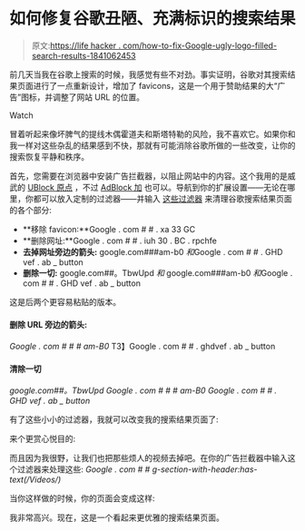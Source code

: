 # 如何修复谷歌丑陋、充满标识的搜索结果

> 原文:[https://life hacker . com/how-to-fix-Google-ugly-logo-filled-search-results-1841062453](https://lifehacker.com/how-to-fix-googles-ugly-logo-filled-search-results-1841062453)

前几天当我在谷歌上搜索的时候，我感觉有些不对劲。事实证明，谷歌对其搜索结果页面进行了一点重新设计，增加了 favicons，这是一个用于赞助结果的大“广告”图标，并调整了网站 URL 的位置。

Watch

冒着听起来像坏脾气的提线木偶霍道夫和斯塔特勒的风险，我不喜欢它。如果你和我一样对这些杂乱的结果感到不快，那就有可能消除谷歌所做的一些改变，让你的搜索恢复平静和秩序。

首先，您需要在浏览器中安装广告拦截器，以阻止网站中的内容。这个我用的是威武的 [UBlock 原点](https://github.com/gorhill/uBlock) ，不过 [AdBlock 加](https://adblockplus.org/) 也可以。导航到你的扩展设置——无论在哪里，你都可以放入定制的过滤器——并输入 [这些过滤器](https://support.google.com/websearch/thread/16131099?hl=en&msgid=25784939) 来清理谷歌搜索结果页面的各个部分:

*   **移除 favicon:**Google . com # # . xa 33 GC
*   **删除网址:**Google . com # # . iuh 30 . BC . rpchfe
*   **去掉网址旁边的箭头:** google.com###am-b0 *和*Google . com # # . GHD vef . ab _ button
*   **删除一切:** google.com##。TbwUpd *和* google.com###am-b0 *和*Google . com # # . GHD vef . ab _ button

这是后两个更容易粘贴的版本。

#### **删除 URL 旁边的箭头:**

*Google . com # # # am-B0*
T3】Google . com # # . ghdvef . ab _ button

#### **清除一切**

*google.com##。TbwUpd*
*Google . com # # # am-B0*
*Google . com # # . GHD vef . ab _ button*

有了这些小小的过滤器，我就可以改变我的搜索结果页面了:

来个更赏心悦目的:

而且因为我很野，让我们也把那些烦人的视频去掉吧。在你的广告拦截器中输入这个过滤器来处理这些:
*Google . com # # g-section-with-header:has-text(/Videos/)*

当你这样做的时候，你的页面会变成这样:

我非常高兴。现在，这是一个看起来更优雅的搜索结果页面。